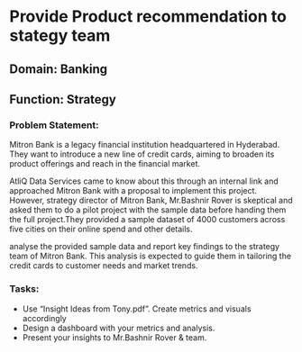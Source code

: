 <h1>Provide Product recommendation to stategy team</h1>
<h2>Domain: Banking</h2>  <h2>Function: Strategy</h2>

<h3><strong>Problem Statement:</strong></h3>
<p>
    Mitron Bank is a legacy financial institution headquartered in Hyderabad. They want to introduce a new line of credit cards, aiming to broaden its product offerings and reach in the financial market.
</p>
<p>
    AtliQ Data Services came to know about this through an internal link and approached Mitron Bank with a proposal to implement this project. However, strategy director of Mitron Bank, Mr.Bashnir Rover is skeptical and asked them to do a pilot project with the sample data before handing them the full project.They provided a sample dataset of 4000 customers across five cities on their online spend and other details.
</p>
<p>
    analyse the provided sample data and report key findings to the strategy team of Mitron Bank. This analysis is expected to guide them in tailoring the credit cards to customer needs and market trends.
</p>

<h3><strong>Tasks:</strong></h3>
<ul>
    <li> Use “Insight Ideas from Tony.pdf”. Create metrics and visuals accordingly</li>
    <li> Design a dashboard with your metrics and analysis.</li>
    <li> Present your insights to Mr.Bashnir Rover & team. </li>
</ul>